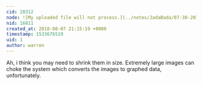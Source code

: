 ```yaml
---
cid: 20312
node: ![My uploaded file will not process.](../notes/JadaBada/07-30-2018/my-uploaded-file-will-not-process)
nid: 16811
created_at: 2018-08-07 21:15:19 +0000
timestamp: 1533676519
uid: 1
author: warren
---
```


Ah, i think you may need to shrink them in size. Extremely large images can choke the system which converts the images to graphed data, unfortunately. 